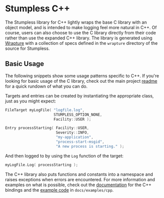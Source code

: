 # Stumpless C++

The Stumpless library for C++ lightly wraps the base C library with an object
model, and is intended to make logging feel more natural in C++. Of course,
users can also choose to use the C library directly from their code rather than
use the expanded C++ library. The library is generated using
[Wrapture](https://github.com/goatshriek/wrapture) with a collection of specs
defined in the `wrapture` directory of the source for Stumpless.

## Basic Usage
The following snippets show some usage patterns specific to C++. If you're
looking for basic usage of the C library, check out the main project
[readme](https://github.com/goatshriek/stumpless/blob/latest/README.md) for a
quick rundown of what you can do.

Targets and entries can be created by instantiating the appropriate class, just
as you might expect:

```cpp
FileTarget myLogFile( "logfile.log",
                      STUMPLESS_OPTION_NONE,
                      Facility::USER );

Entry processStarting( Facility::USER,
                       Severity::INFO,
                       "my-application",
                       "process-start-msgid",
                       "A new process is starting." );
```

And then logged to by using the `Log` function of the target:

```cpp
myLogFile.Log( processStarting );
```

The C++ library also puts functions and constants into a namespace and raises
exceptions when errors are encountered. For more information and examples on
what is possible, check out the
[documentation](https://goatshriek.github.io/stumpless/docs/cpp/latest) for the C++
bindings and the
[example code](https://goatshriek.github.io/stumpless/examples/cpp.html) in
`docs/examples/cpp`.
